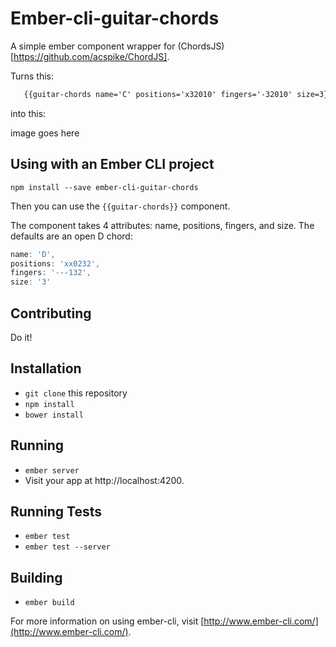 # Ember-cli-guitar-chords

A simple ember component wrapper for (ChordsJS)[https://github.com/acspike/ChordJS].

Turns this:

```html
   {{guitar-chords name='C' positions='x32010' fingers='-32010' size=3}}
```

into this:

image goes here

## Using with an Ember CLI project

`npm install --save ember-cli-guitar-chords`

Then you can use the `{{guitar-chords}}` component.

The component takes 4 attributes: name, positions, fingers, and size.
The defaults are an open D chord:

```js
name: 'D',
positions: 'xx0232',
fingers: '---132',
size: '3'
```

## Contributing

Do it!

## Installation

* `git clone` this repository
* `npm install`
* `bower install`

## Running

* `ember server`
* Visit your app at http://localhost:4200.

## Running Tests

* `ember test`
* `ember test --server`

## Building

* `ember build`

For more information on using ember-cli, visit [http://www.ember-cli.com/](http://www.ember-cli.com/).
